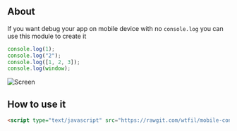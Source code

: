 About
---------------
If you want debug your app on mobile device with no ```console.log``` you can use this module to create it

```js
console.log(1);
console.log("2");
console.log([1, 2, 3]);
console.log(window);
```

![Screen](http://s24.postimg.org/e6ul83izp/Screenshot_2013_07_24_20_02_19.png)

How to use it
---------------

```html
<script type="text/javascript" src="https://rawgit.com/wtfil/mobile-console/master/console.js"></script>
```
